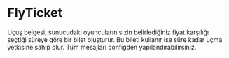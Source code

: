 # FlyTicket
Uçuş belgesi; sunucudaki oyuncuların sizin belirlediğiniz fiyat karşılığı seçtiği süreye göre bir bilet oluşturur. Bu bileti kullanır ise süre kadar uçma yetkisine sahip olur. Tüm mesajları configden yapılandırabilirsiniz.
